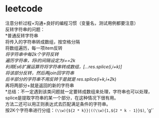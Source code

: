 # leetcode
注意分析过程+沟通+良好的编程习惯（变量名，测试用例都要注意）<br />
反转字符串的问题：<br />
*普通反转字符串<br />
   将传入的字符串转成数组，按空格分隔<br />
   将数组遍历，每一项item反转<br />
*将字符串中每2k个字符反转<br />
    遍历字符串，将i的间隔设定为i+=2k<br />
    利用Es6扩展运算符将字符串转成数组，[...res.splice(i,i+k)]<br />
    将该部分反转，然后再join回字符串<br />
    后半部分的字符串不用反转于是就是 res.splice(i+k,i+2*k)<br />
    再将两部分+就是返回的新的字符串<br />
*总结：不一定遇到该类问题就一定要转成数组来处理，字符串也可以处理，splice是提取字符串的某一个部分，在这种情况下很有用。<br />
     方法二还可以用正则表达式去匹配满足条件的字符串。<br />
     按2K个字符串进行分组：`(\\w){${2 * k}}|((\\w){1,${2 * k - 1}}$)`, 'g'`<br />

